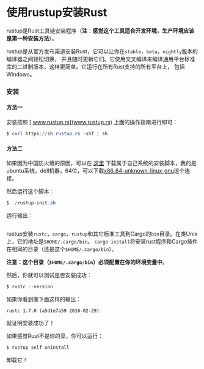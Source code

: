 使用rustup安装Rust
==========================================================
rustup是Rust工具链安装程序（**注：感觉这个工具适合开发环境，生产环境应该是第一种安装方法**）。

rustup是从官方发布渠道安装Rust，它可以让你在`stable`，`beta`，`nightly`版本的编译器之间轻松切换，
并且随时更新它们。它使用交叉编译来编译通用平台标准库的二进制版本，这样更简单。它运行在所有Rust支持的所有平台上，
包括Windows。

### 安装
#### 方法一
安装按照 [ www.rustup.rs](www.rustup.rs) 上面的操作指南进行即可：
```powershell
$ curl https://sh.rustup.rs -sSf | sh
```
#### 方法二
如果因为中国防火墙的原因，可以在 [这里](https://github.com/rust-lang-nursery/rustup.rs#other-installation-methods)
下载属于自己系统的安装脚本，我的是ubuntu系统，dell机器，64位，可以下载[x86_64-unknown-linux-gnu](https://static.rust-lang.org/rustup/dist/x86_64-unknown-linux-gnu/rustup-init)这个连接。

然后运行这个脚本：
```powershell
$ ./rustup-init.sh
```
运行输出：
```

```

rustup安装`rustc`，`cargo`，`rustup`和其它标准工具到Cargo的`bin`目录。在类Unix上，它的地址是`$HOME/.cargo/bin`。
`cargo install`将安装rust程序和Cargo插件在相同的目录（还是这个`$HOME/.cargo/bin`）。

**注意：这个目录（`$HOME/.cargo/bin`）必须配置在你的环境变量中**。

然后，你就可以测试是否安装成功：
```powershell
$ rustc --version
```
如果你看到像下面这样的输出：
```
rustc 1.7.0 (a5d1e7a59 2016-02-29)
```
就证明安装成功了！

如果感觉Rust不是你的菜，你可以运行：
```powershell
$ rustup self uninstall
```
卸载它！
